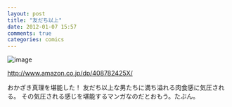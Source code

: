 ```yaml
---
layout: post
title: "友だち以上"
date: 2012-01-07 15:57
comments: true
categories: comics
---
```


![image](http://ecx.images-amazon.com/images/P/408782425X.01._SCLZZZZZZZ_.jpg)

http://www.amazon.co.jp/dp/408782425X/

おかざき真理を堪能した！ 友だち以上な男たちに満ち溢れる肉食感に気圧される。
その気圧される感じを堪能するマンガなのだとおもう。たぶん。
